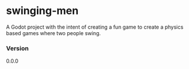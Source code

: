 # swinging-men
A Godot project with the intent of creating a fun game to create a physics based games where two people swing.

### Version
0.0.0